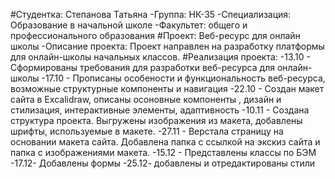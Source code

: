 #Студентка: Степанова Татьяна
-Группа: НК-35
-Специализация: Образование в начальной школе
-Факультет: общего и профессионального образования
#Проект: Веб-ресурс для онлайн школы
-Описание проекта: Проект направлен на разработку  платформы для онлайн-школы начальных классов.
#Реализация проекта: 
-13.10 - Сформированы требования для разработки веб-ресурса для онлайн-школы
-17.10 - Прописаны особености и функциональность веб-ресурса, возможные структурные компоненты и навигация
-22.10 - Создан макет сайта в Excalidraw, описаны осоновные компоненты , дизайн и стилизация, интерактивные элементы, адаптивность
-10.11 - Создана структура проекта. Выгружены изображения из макета, добавлены шрифты, используемые в макете.
-27.11 - Верстала страницу на основании макета сайта. Добавлена папка с ссылкой на экскиз сайта и папка с изображениями макета.
-15.12 - Представлены классы по БЭМ
-17.12- Добавлены формы 
-25.12- добавлены и отредактированы стили 
